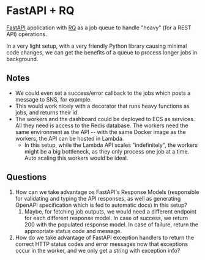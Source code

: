 # FastAPI + RQ

[FastAPI](https://fastapi.tiangolo.com/) application with [RQ](https://python-rq.org/) as a job
queue to handle "heavy" (for a REST API) operations.

In a very light setup, with a very friendly Python library causing minimal code changes, we can get
the benefits of a queue to process longer jobs in background.

## Notes

- We could even set a success/error callback to the jobs which posts a message to SNS, for example.
- This would work nicely with a decorator that runs heavy functions as jobs, and returns their id.
- The workers and the dashboard could be deployed to ECS as services. All they need is access to the
Redis database. The workers need the same environment as the API -- with the same Docker image as
the workers, the API can be hosted in Lambda.
  - In this setup, while the Lambda API scales "indefinitely", the workers might be a big
  bottleneck, as they only process one job at a time. Auto scaling this workers would be ideal.

## Questions

1. How can we take advantage os FastAPI's Response Models (responsible for validating and typing the API
responses, as well as generating OpenAPI specification which is fed to automatic docs) in this setup?
    1. Maybe, for fetching job outputs, we would need a different endpoint for each different response
    model. In case of success, we return 200 with the populated response model. In case of failure,
    return the appropriate status code and message.
2. How do we take advantage of FastAPI exception handlers to return the correct HTTP status codes
and error messages now that exceptions occur in the worker, and we only get a string with exception
info?
